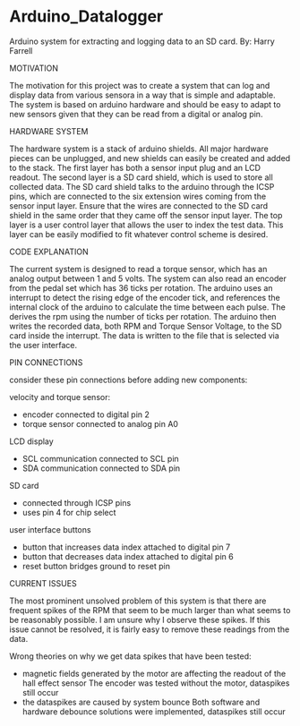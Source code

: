 # Arduino_Datalogger

Arduino system for extracting and logging data to an SD card.
By: Harry Farrell

MOTIVATION

The motivation for this project was to create a system that can log and display data from 
various sensora in a way that is simple and adaptable. The system is based on arduino hardware
and should be easy to adapt to new sensors given that they can be read from a digital or analog 
pin.

HARDWARE SYSTEM

The hardware system is a stack of arduino shields. All major hardware pieces can be unplugged, and
new shields can easily be created and added to the stack. The first layer has both a sensor input plug
and an LCD readout. The second layer is a SD card shield, which is used to store all collected data.
The SD card shield talks to the arduino through the ICSP pins, which are connected to the six extension
wires coming from the sensor input layer. Ensure that the wires are connected to the SD card shield in the
same order that they came off the sensor input layer. The top layer is a user control layer that allows the 
user to index the test data. This layer can be easily modified to fit whatever control scheme is desired. 

CODE EXPLANATION

The current system is designed to read a torque sensor, which has an analog output between 1 and 5 volts.
The system can also read an encoder from the pedal set which has 36 ticks per rotation. The arduino uses an 
interrupt to detect the rising edge of the encoder tick, and references the internal clock of the arduino to
calculate the time between each pulse. The derives the rpm using the number of ticks per rotation. The arduino
then writes the recorded data, both RPM and Torque Sensor Voltage, to the SD card inside the interrupt. The data
is written to the file that is selected via the user interface. 

PIN CONNECTIONS

consider these pin connections before adding new components: 

velocity and torque sensor:
- encoder connected to digital pin 2
- torque sensor connected to analog pin A0

LCD display
- SCL communication connected to SCL pin
- SDA communication connected to SDA pin

SD card
- connected through ICSP pins
- uses pin 4 for chip select

user interface buttons
- button that increases data index attached to digital pin 7
- button that decreases data index attached to digital pin 6
- reset button bridges ground to reset pin

CURRENT ISSUES

The most prominent unsolved problem of this system is that there are frequent spikes of the RPM that seem to be
much larger than what seems to be reasonably possible. I am unsure why I observe these spikes. If this issue cannot
be resolved, it is fairly easy to remove these readings from the data.

Wrong theories on why we get data spikes that have been tested:

- magnetic fields generated by the motor are affecting the readout of the hall effect sensor
      The encoder was tested without the motor, dataspikes still occur
- the dataspikes are caused by system bounce
      Both software and hardware debounce solutions were implemented, dataspikes still occur
